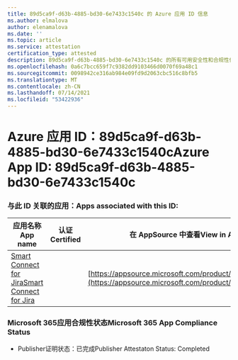 ```yaml
---
title: 89d5ca9f-d63b-4885-bd30-6e7433c1540c 的 Azure 应用 ID 信息
ms.author: elmalova
author: elenamalova
ms.date: ''
ms.topic: article
ms.service: attestation
certification_type: attested
description: 89d5ca9f-d63b-4885-bd30-6e7433c1540c 的所有可用安全性和合规性信息。
ms.openlocfilehash: 0a6c7bcc659f7c9382dd9103466d0070f69a48c1
ms.sourcegitcommit: 0098942ce316ab984e09fd9d2063cbc516c8bfb5
ms.translationtype: MT
ms.contentlocale: zh-CN
ms.lasthandoff: 07/14/2021
ms.locfileid: "53422936"
---
```

# <a name="azure-app-id-89d5ca9f-d63b-4885-bd30-6e7433c1540c"></a><span data-ttu-id="f8719-103">Azure 应用 ID：89d5ca9f-d63b-4885-bd30-6e7433c1540c</span><span class="sxs-lookup"><span data-stu-id="f8719-103">Azure App ID: 89d5ca9f-d63b-4885-bd30-6e7433c1540c</span></span>


### <a name="apps-associated-with-this-id"></a><span data-ttu-id="f8719-104">与此 ID 关联的应用：</span><span class="sxs-lookup"><span data-stu-id="f8719-104">Apps associated with this ID:</span></span>
| <span data-ttu-id="f8719-105">**应用名称**</span><span class="sxs-lookup"><span data-stu-id="f8719-105">**App name**</span></span> | <span data-ttu-id="f8719-106">**认证**</span><span class="sxs-lookup"><span data-stu-id="f8719-106">**Certified**</span></span> | <span data-ttu-id="f8719-107">**在 AppSource 中查看**</span><span class="sxs-lookup"><span data-stu-id="f8719-107">**View in AppSource**</span></span> |
|-|-|-|
| [<span data-ttu-id="f8719-108">Smart Connect for Jira</span><span class="sxs-lookup"><span data-stu-id="f8719-108">Smart Connect for Jira</span></span>](https://docs.microsoft.com/en-us/microsoft-365-app-certification/forward/WA200002055) |  | [https://appsource.microsoft.com/product/office/WA200002055](https://appsource.microsoft.com/product/office/WA200002055) |

### <a name="microsoft-365-app-compliance-status"></a><span data-ttu-id="f8719-109">Microsoft 365应用合规性状态</span><span class="sxs-lookup"><span data-stu-id="f8719-109">Microsoft 365 App Compliance Status</span></span>
- <span data-ttu-id="f8719-110">Publisher证明状态：已完成</span><span class="sxs-lookup"><span data-stu-id="f8719-110">Publisher Attestaton Status: Completed</span></span>
